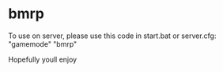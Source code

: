 # bmrp
To use on server, please use this code in start.bat or server.cfg:
"gamemode" "bmrp"

Hopefully youll enjoy
